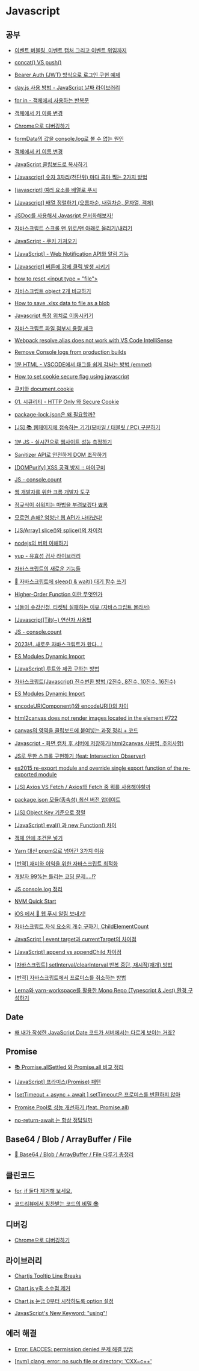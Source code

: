 # Javascript

## 공부

- [이벤트 버블링, 이벤트 캡처 그리고 이벤트 위임까지](https://joshua1988.github.io/web-development/javascript/event-propagation-delegation/)

- [concat() VS push()](https://jindev-t.tistory.com/77)

- [Bearer Auth (JWT) 방식으로 로그인 구현 예제](https://ocblog.tistory.com/56)

- [day.js 사용 방법 - JavaScript 날짜 라이브러리](https://jsikim1.tistory.com/196)

- [for in - 객체에서 사용하는 반복문](https://devjhs.tistory.com/121)

- [객체에서 키 이름 변경](https://hjcode.tistory.com/91)

- [Chrome으로 디버깅하기](https://ko.javascript.info/debugging-chrome)

- [formData의 값을 console.log로 볼 수 없는 원인](https://velog.io/@josworks27/formData-console.log)

- [객체에서 키 이름 변경](https://hjcode.tistory.com/91)

- [JavaScript 클립보드로 복사하기](https://zetawiki.com/wiki/JavaScript_%ED%81%B4%EB%A6%BD%EB%B3%B4%EB%93%9C%EB%A1%9C_%EB%B3%B5%EC%82%AC%ED%95%98%EA%B8%B0)

- [[Javascript] 숫자 3자리(천단위) 마다 콤마 찍는 2가지 방법](https://hianna.tistory.com/441)

- [[javascript] 여러 요소를 배열로 푸시](http://daplus.net/javascript-%EC%97%AC%EB%9F%AC-%EC%9A%94%EC%86%8C%EB%A5%BC-%EB%B0%B0%EC%97%B4%EB%A1%9C-%ED%91%B8%EC%8B%9C/)

- [[Javascript] 배열 정렬하기 (오름차순, 내림차순, 문자열, 객체)](https://hianna.tistory.com/409)

- [JSDoc를 사용해서 Javasript 문서화해보자!](https://okayoon.tistory.com/entry/JSDoc%EB%A5%BC-%EC%82%AC%EC%9A%A9%ED%95%B4%EC%84%9C-Javasript-%EB%AC%B8%EC%84%9C%ED%99%94%ED%95%B4%EB%B3%B4%EC%9E%90)

- [자바스크립트 스크롤 맨 위로/맨 아래로 올리기/내리기](https://webruden.tistory.com/917)

- [JavaScript - 쿠키 가져오기](https://rjs5967.tistory.com/25)

- [[JavaScript] - Web Notification API와 알림 기능](https://untitledtblog.tistory.com/107)

- [[Javascript] 버튼에 강제 클릭 발생 시키기](https://hianna.tistory.com/m/481)

- [how to reset \<input type = "file"\>](https://stackoverflow.com/questions/20549241/how-to-reset-input-type-file)

- [자바스크립트 object 2개 비교하기](https://slee2540.tistory.com/49)

- [How to save .xlsx data to file as a blob](https://stackoverflow.com/questions/34993292/how-to-save-xlsx-data-to-file-as-a-blob)

- [Javascript 특정 위치로 이동시키기](https://tler.tistory.com/287)

- [자바스크립트 파일 첨부시 용량 체크](https://nahosung.tistory.com/42)

- [Webpack resolve.alias does not work with VS Code IntelliSense](https://stackoverflow.com/questions/48686203/webpack-resolve-alias-does-not-work-with-vs-code-intellisense)

- [Remove Console logs from production builds](https://forum.vuejs.org/t/remove-console-logs-from-production-buils/39327)

- [1분 HTML - VSCODE에서 태그를 쉽게 감싸는 방법 (emmet)](https://youtube.com/shorts/-pAoHcqXTVQ?feature=share)

- [How to set cookie secure flag using javascript](https://stackoverflow.com/questions/37234687/how-to-set-cookie-secure-flag-using-javascript)

- [쿠키와 document.cookie](https://ko.javascript.info/cookie)

- [01. 시큐리티 - HTTP Only 와 Secure Cookie](https://theheydaze.tistory.com/550)

- [package-lock.json은 왜 필요할까?](https://hyunjun19.github.io/2018/03/23/package-lock-why-need/)

- [[JS] 📚 웹페이지에 접속하는 기기(모바일 / 태블릿 / PC) 구분하기](https://inpa.tistory.com/entry/JS-%F0%9F%93%9A-%EC%9B%B9%ED%8E%98%EC%9D%B4%EC%A7%80%EC%97%90-%EC%A0%91%EC%86%8D%ED%95%98%EB%8A%94-%EA%B8%B0%EA%B8%B0%EB%AA%A8%EB%B0%94%EC%9D%BC%ED%83%9C%EB%B8%94%EB%A6%BFPC-%EA%B5%AC%EB%B6%84%ED%95%98%EA%B8%B0)

- [1분 JS - 실시간으로 웹사이트 성능 측정하기](https://www.youtube.com/shorts/lHFDda3Vjo0)

- [Sanitizer API로 안전하게 DOM 조작하기](https://ui.toast.com/weekly-pick/ko_2021124)

- [[DOMPurify] XSS 공격 방지 :: 마이구미](https://mygumi.tistory.com/415)

- [JS - console.count](https://www.youtube.com/shorts/6eglGT9FfnA)

- [웹 개발자를 위한 크롬 개발자 도구](https://ui.toast.com/weekly-pick/ko_20160527#dom-breakpoints)

- [정규식이 쉬워지는 마법을 부려보겠다 뾰롱](https://www.youtube.com/watch?v=2P0oSNguGXI)

- [모르면 손해? 엄청난 웹 API가 나타났다!](https://www.youtube.com/watch?v=ObT87Xu_CO0)

- [[JS/Array] slice()와 splice()의 차이점](https://im-developer.tistory.com/103)

- [nodejs의 버퍼 이해하기](https://yceffort.kr/2021/10/understanding-of-nodejs-buffer)

- [yup - 유효성 검사 라이브러리](https://seongyeoni.tistory.com/182)

- [자바스크립트의 새로운 기능들](https://fe-developers.kakaoent.com/2022/220728-es2022/)

- [🚀 자바스크립트에 sleep() & wait() 대기 함수 쓰기](https://inpa.tistory.com/entry/JS-📚-자바스크립트에-sleep-wait-대기-함수-쓰기)

- [Higher-Order Function 이란 무엇인가](https://medium.com/@la.place/higher-order-function-%EC%9D%B4%EB%9E%80-%EB%AC%B4%EC%97%87%EC%9D%B8%EA%B0%80-1c61e0bea79)

- [님들이 수강신청, 티켓팅 실패하는 이유 (자바스크립트 몰라서)](https://www.youtube.com/watch?v=oWSNOrBbOIU)

- [[Javascript]Tilt(~) 연산자 사용법](https://oper0116.tistory.com/40)

- [JS - console.count](https://www.youtube.com/shorts/6eglGT9FfnA)

- [2023년. 새로운 자바스크립트가 왔다...!](https://www.youtube.com/watch?v=e6WV_DXGwSg)

- [ES Modules Dynamic Import](https://dmitripavlutin.com/ecmascript-modules-dynamic-import/)

- [[JavaScript] 루트와 제곱 구하는 방법](https://velog.io/@chayezo/루트와-제곱-구하는-방법)

- [자바스크립트(Javascript) 진수변환 방법 (2진수, 8진수, 10진수, 16진수)](https://ithub.tistory.com/290)

- [ES Modules Dynamic Import](https://dmitripavlutin.com/ecmascript-modules-dynamic-import/)

- [encodeURIComponent()와 encodeURI()의 차이](https://velog.io/@dongkyun/encodeURIComponent%EC%99%80-encodeURI%EC%9D%98-%EC%B0%A8%EC%9D%B4)

- [html2canvas does not render images located in the element #722](https://github.com/niklasvh/html2canvas/issues/722#issuecomment-166824752)

- [canvas의 영역을 클립보드에 붙여넣는 과정 정리 + 코드](https://im-designloper.tistory.com/84)

- [Javascript - 화면 캡처 후 서버에 저장하기(html2canvas 사용법, 주의사항)](https://myhappyman.tistory.com/156)

- [JS로 무한 스크롤 구현하기 (feat: Intersection Observer)](https://www.youtube.com/watch?v=iZhq7I42uaI)

- [es2015 re-export module and override single export function of the re-exported module](https://stackoverflow.com/questions/34745110/es2015-re-export-module-and-override-single-export-function-of-the-re-exported-m)

- [[JS] Axios VS Fetch / Axios와 Fetch 중 뭐를 사용해야할까](https://kill-xxx.tistory.com/entry/JS-Axios-VS-Fetch-Axios%EC%99%80-Fetch-%EC%A4%91-%EB%AD%90%EB%A5%BC-%EC%82%AC%EC%9A%A9%ED%95%B4%EC%95%BC%ED%95%A0%EA%B9%8C)

- [package.json 모듈(종속성) 최신 버전 업데이트](https://chanto11.tistory.com/46)

- [[JS] Object Key 기준으로 정렬](https://velog.io/@sa02045/JS-Object-Key-기준으로-정렬)

- [[JavaScript] eval() 과 new Function() 차이](https://velog.io/@ygs1363/JavaScripte.val-과-new-Function-차이)

- [객체 안에 조건문 넣기](https://velog.io/@mgk8609/%EA%B0%9D%EC%B2%B4-%EC%95%88%EC%97%90-%EC%A1%B0%EA%B1%B4%EB%AC%B8-%EB%84%A3%EA%B8%B0)

- [Yarn 대신 pnpm으로 넘어간 3가지 이유](https://hiddenest.dev/yarn-pnpm-3)

- [[번역] 재미와 이익을 위한 자바스크립트 최적화](https://velog.io/@surim014/optimizing-javascript-for-fun-and-for-profit?utm_source=substack&utm_medium=email#8-%EC%8B%A0%EC%A4%91%ED%95%98%EA%B2%8C-%EB%AC%B8%EC%9E%90%EC%97%B4-%EC%82%AC%EC%9A%A9%ED%95%98%EA%B8%B0)

- [개발자 99%는 틀리는 코딩 문제....!?](https://www.youtube.com/watch?v=qW1V-o2RwKw)

- [JS console.log 정리](https://www.youtube.com/watch?v=KxsVV5jbJe4)

- [NVM Quick Start](https://gist.github.com/falsy/8aa42ae311a9adb50e2ca7d8702c9af1)

- [iOS 에서 🔔 웹 푸시 알림 보내기!](https://www.youtube.com/watch?v=eSj25owrmTM)

- [자바스크립트 자식 요소의 개수 구하기, ChildElementCount](https://webisfree.com/2019-01-30/%EC%9E%90%EB%B0%94%EC%8A%A4%ED%81%AC%EB%A6%BD%ED%8A%B8-%EC%9E%90%EC%8B%9D-%EC%9A%94%EC%86%8C%EC%9D%98-%EA%B0%9C%EC%88%98-%EA%B5%AC%ED%95%98%EA%B8%B0-childelementcount)

- [JavaScript | event target과 currentTarget의 차이점](https://velog.io/@edie_ko/JavaScript-event-target%EA%B3%BC-currentTarget%EC%9D%98-%EC%B0%A8%EC%9D%B4%EC%A0%90)

- [[JavaScript] append vs appendChild 차이점](https://wrkbr.tistory.com/563)

- [[자바스크립트] setInterval/clearInterval 반복 중단, 재시작(재개) 방법](https://curryyou.tistory.com/328)

- [[번역] 자바스크립트에서 프로미스를 취소하는 방법](https://velog.io/@eunbinn/cancel-promises-javascript)

- [Lerna와 yarn-workspace를 활용한 Mono Repo (Typescript & Jest) 환경 구성하기](https://jojoldu.tistory.com/585)

## Date

- [왜 내가 작성한 JavaScript Date 코드가 서버에서는 다르게 보이는 거죠?](https://wormwlrm.github.io/2022/09/08/JavaScript-Date.html)

## Promise

- [📚 Promise.allSettled 와 Promise.all 비교 정리](https://inpa.tistory.com/entry/JS-📚-더이상-Promiseall-쓰지말고-PromiseallSettled-사용하자)

- [[JavaScript] 프라미스(Promise) 패턴](https://geundung.dev/53)

- [[setTimeout + async + await ] setTimeout은 프로미스를 반환하지 않아](https://footprint-of-nawin.tistory.com/97)

- [Promise Pool로 성능 개선하기 (feat. Promise.all)](https://jojoldu.tistory.com/714)

- [no-return-await 는 항상 정답일까](https://jojoldu.tistory.com/699)

## Base64 / Blob / ArrayBuffer / File

- [📁 Base64 / Blob / ArrayBuffer / File 다루기 총정리](https://inpa.tistory.com/entry/JS-%F0%9F%93%9A-Base64-Blob-ArrayBuffer-File-%EB%8B%A4%EB%A3%A8%EA%B8%B0-%EC%A0%95%EB%A7%90-%EC%9D%B4%ED%95%B4%ED%95%98%EA%B8%B0-%EC%89%BD%EA%B2%8C-%EC%84%A4%EB%AA%85)

## 클린코드

- [for, if 둘다 제거해 보세요.](https://youtu.be/Izg6mVJ1LAA)

- [코드리뷰에서 칭찬받는 코드의 비밀 😎](https://youtu.be/BfpTtsWTWEM)

## 디버깅

- [Chrome으로 디버깅하기](https://ko.javascript.info/debugging-chrome)

## 라이브러리

- [Chartjs Tooltip Line Breaks](https://stackoverflow.com/questions/29302392/chartjs-tooltip-line-breaks)

- [Chart.js y축 소수점 제거](https://yeon22.github.io/Chartjs-kr/docs/latest/axes/radial/linear.html)

- [Chart.js 눈금 0부터 시작하도록 option 설정](https://www.chartjs.org/docs/latest/)

- [JavasScript's New Keyword: "using"!](https://www.youtube.com/watch?v=-NmwyJ5S-IY)

## 에러 해결

- [Error: EACCES: permission denied 문제 해결 방법](https://brtech.tistory.com/124)

- [[nvm] clang: error: no such file or directory: 'CXX=c++'](https://velog.io/@nyanji00/nvm-clang-error)
